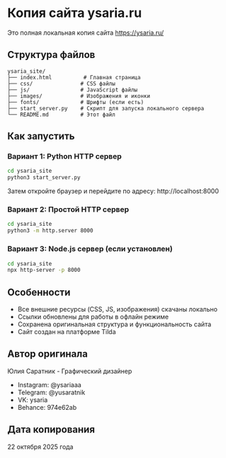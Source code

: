 # Копия сайта ysaria.ru

Это полная локальная копия сайта https://ysaria.ru/

## Структура файлов

```
ysaria_site/
├── index.html          # Главная страница
├── css/               # CSS файлы
├── js/                # JavaScript файлы
├── images/            # Изображения и иконки
├── fonts/             # Шрифты (если есть)
├── start_server.py    # Скрипт для запуска локального сервера
└── README.md          # Этот файл
```

## Как запустить

### Вариант 1: Python HTTP сервер
```bash
cd ysaria_site
python3 start_server.py
```
Затем откройте браузер и перейдите по адресу: http://localhost:8000

### Вариант 2: Простой HTTP сервер
```bash
cd ysaria_site
python3 -m http.server 8000
```

### Вариант 3: Node.js сервер (если установлен)
```bash
cd ysaria_site
npx http-server -p 8000
```

## Особенности

- Все внешние ресурсы (CSS, JS, изображения) скачаны локально
- Ссылки обновлены для работы в офлайн режиме
- Сохранена оригинальная структура и функциональность сайта
- Сайт создан на платформе Tilda

## Автор оригинала

Юлия Саратник - Графический дизайнер
- Instagram: @ysariaaa
- Telegram: @yusaratnik
- VK: ysaria
- Behance: 974e62ab

## Дата копирования

22 октября 2025 года